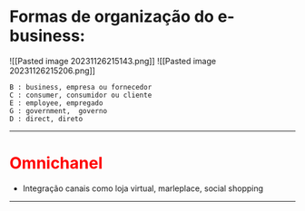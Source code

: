 # Formas de organização do e-business:
![[Pasted image 20231126215143.png]]
![[Pasted image 20231126215206.png]]
```
B : business, empresa ou fornecedor
C : consumer, consumidor ou cliente
E : employee, empregado
G : government,  governo
D : direct, direto
```

----
# <span style="color:red">Omnichanel</span> 
- Integração  canais  como loja virtual, marleplace, social shopping
---
